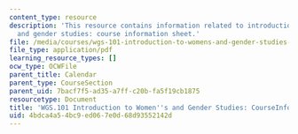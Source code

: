 ```yaml
---
content_type: resource
description: 'This resource contains information related to introduction to women''s
  and gender studies: course information sheet.'
file: /media/courses/wgs-101-introduction-to-womens-and-gender-studies-fall-2014/4bdca4a54bc9ed067e0d68d93552142d_MITWGS_101F14_InfoSheet.pdf
file_type: application/pdf
learning_resource_types: []
ocw_type: OCWFile
parent_title: Calendar
parent_type: CourseSection
parent_uid: 7bacf7f5-ad35-a7ff-c20b-fa5f19cb1875
resourcetype: Document
title: 'WGS.101 Introduction to Women''s and Gender Studies: CourseInfoSheet'
uid: 4bdca4a5-4bc9-ed06-7e0d-68d93552142d
---
```

